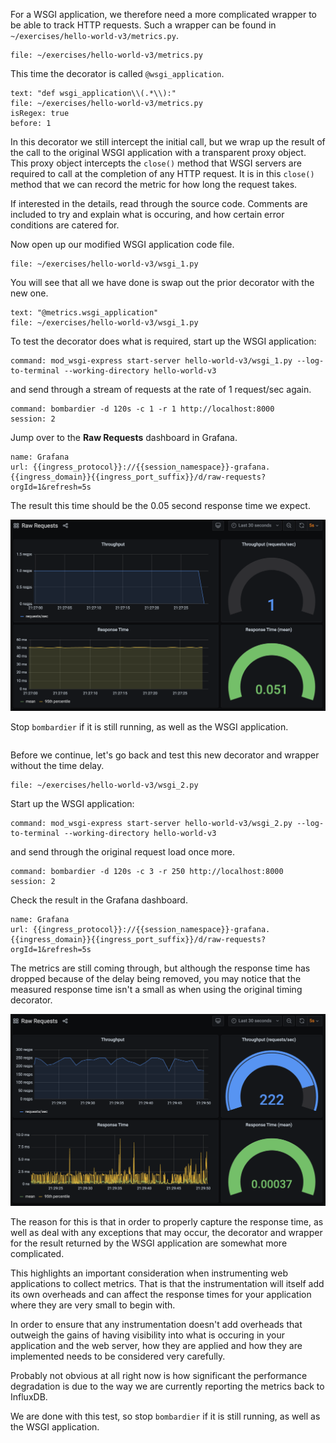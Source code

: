For a WSGI application, we therefore need a more complicated wrapper to be able to track HTTP requests. Such a wrapper can be found in `~/exercises/hello-world-v3/metrics.py`.

```editor:open-file
file: ~/exercises/hello-world-v3/metrics.py
```

This time the decorator is called `@wsgi_application`.

```editor:select-matching-text
text: "def wsgi_application\\(.*\\):"
file: ~/exercises/hello-world-v3/metrics.py
isRegex: true
before: 1
```

In this decorator we still intercept the initial call, but we wrap up the result of the call to the original WSGI application with a transparent proxy object. This proxy object intercepts the `close()` method that WSGI servers are required to call at the completion of any HTTP request. It is in this `close()` method that we can record the metric for how long the request takes.

If interested in the details, read through the source code. Comments are included to try and explain what is occuring, and how certain error conditions are catered for.

Now open up our modified WSGI application code file.

```editor:open-file
file: ~/exercises/hello-world-v3/wsgi_1.py
```

You will see that all we have done is swap out the prior decorator with the new one.

```editor:select-matching-text
text: "@metrics.wsgi_application"
file: ~/exercises/hello-world-v3/wsgi_1.py
```

To test the decorator does what is required, start up the WSGI application:

```terminal:execute
command: mod_wsgi-express start-server hello-world-v3/wsgi_1.py --log-to-terminal --working-directory hello-world-v3
```

and send through a stream of requests at the rate of 1 request/sec again.

```terminal:execute
command: bombardier -d 120s -c 1 -r 1 http://localhost:8000
session: 2
```

Jump over to the **Raw Requests** dashboard in Grafana.

```dashboard:reload-dashboard
name: Grafana
url: {{ingress_protocol}}://{{session_namespace}}-grafana.{{ingress_domain}}{{ingress_port_suffix}}/d/raw-requests?orgId=1&refresh=5s
```

The result this time should be the 0.05 second response time we expect.

![](hello-world-v3-1-raw-requests.png)

Stop `bombardier` if it is still running, as well as the WSGI application.

```terminal:interrupt-all
```

Before we continue, let's go back and test this new decorator and wrapper without the time delay.

```editor:open-file
file: ~/exercises/hello-world-v3/wsgi_2.py
```

Start up the WSGI application:

```terminal:execute
command: mod_wsgi-express start-server hello-world-v3/wsgi_2.py --log-to-terminal --working-directory hello-world-v3
```

and send through the original request load once more.

```terminal:execute
command: bombardier -d 120s -c 3 -r 250 http://localhost:8000
session: 2
```

Check the result in the Grafana dashboard.

```dashboard:reload-dashboard
name: Grafana
url: {{ingress_protocol}}://{{session_namespace}}-grafana.{{ingress_domain}}{{ingress_port_suffix}}/d/raw-requests?orgId=1&refresh=5s
```

The metrics are still coming through, but although the response time has dropped because of the delay being removed, you may notice that the measured response time isn't a small as when using the original timing decorator.

![](hello-world-v3-2-raw-requests.png)

The reason for this is that in order to properly capture the response time, as well as deal with any exceptions that may occur, the decorator and wrapper for the result returned by the WSGI application are somewhat more complicated.

This highlights an important consideration when instrumenting web applications to collect metrics. That is that the instrumentation will itself add its own overheads and can affect the response times for your application where they are very small to begin with.

In order to ensure that any instrumentation doesn't add overheads that outweigh the gains of having visibility into what is occuring in your application and the web server, how they are applied and how they are implemented needs to be considered very carefully.

Probably not obvious at all right now is how significant the performance degradation is due to the way we are currently reporting the metrics back to InfluxDB.

We are done with this test, so stop `bombardier` if it is still running, as well as the WSGI application.

```terminal:interrupt-all
```
